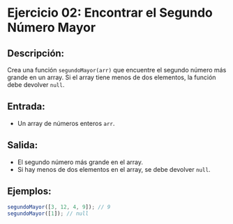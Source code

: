 # Ejercicio 02: Encontrar el Segundo Número Mayor

## Descripción:
Crea una función `segundoMayor(arr)` que encuentre el segundo número más grande en un array. Si el array tiene menos de dos elementos, la función debe devolver `null`.

## Entrada:
- Un array de números enteros `arr`.

## Salida:
- El segundo número más grande en el array. 
- Si hay menos de dos elementos en el array, se debe devolver `null`.

## Ejemplos:

```javascript
segundoMayor([3, 12, 4, 9]); // 9
segundoMayor([1]); // null
